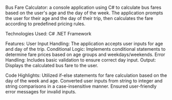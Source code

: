  Bus Fare Calculator: a console application using C# to calculate bus fares based on the user's age and the day of the week. The application prompts the user for their age and the day of their trip, then calculates the fare according to predefined pricing rules.

Technologies Used:
C#
.NET Framework

Features:
User Input Handling: The application accepts user inputs for age and day of the trip.
Conditional Logic: Implements conditional statements to determine fare prices based on age groups and weekdays/weekends.
Error Handling: Includes basic validation to ensure correct day input.
Output: Displays the calculated bus fare to the user.

Code Highlights:
Utilized if-else statements for fare calculation based on the day of the week and age.
Converted user inputs from string to integer and string comparisons in a case-insensitive manner.
Ensured user-friendly error messages for invalid inputs.
